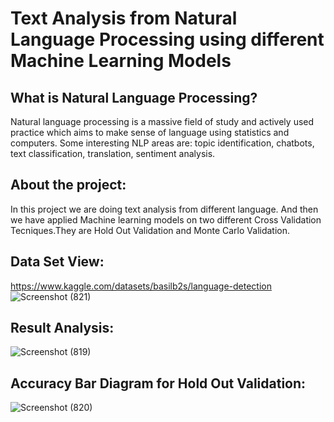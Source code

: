 # Text Analysis from Natural Language Processing using different Machine Learning Models


## What is Natural Language Processing?
Natural language processing is a massive field of study and actively used practice which aims to make sense of language using statistics and computers. Some interesting NLP areas  are: topic identification, chatbots, text classification, translation, sentiment analysis.

## About the project:
In this project we are doing text analysis from different language. And then we have applied Machine learning models on two different Cross Validation Tecniques.They are Hold Out Validation and Monte Carlo Validation.

## Data Set View:
 https://www.kaggle.com/datasets/basilb2s/language-detection
![Screenshot (821)](https://github.com/Sadiatumpa60/NLP/assets/131945108/e170937f-00aa-449e-8770-86760a1962f8)

## Result Analysis:
![Screenshot (819)](https://github.com/Sadiatumpa60/NLP/assets/131945108/be8d3b94-b39a-40dd-88ea-e83e05ef250e)

## Accuracy Bar Diagram for Hold Out Validation:
![Screenshot (820)](https://github.com/Sadiatumpa60/NLP/assets/131945108/6314b7cd-0a2c-4f52-b2f8-8f1bc88ad36a)











